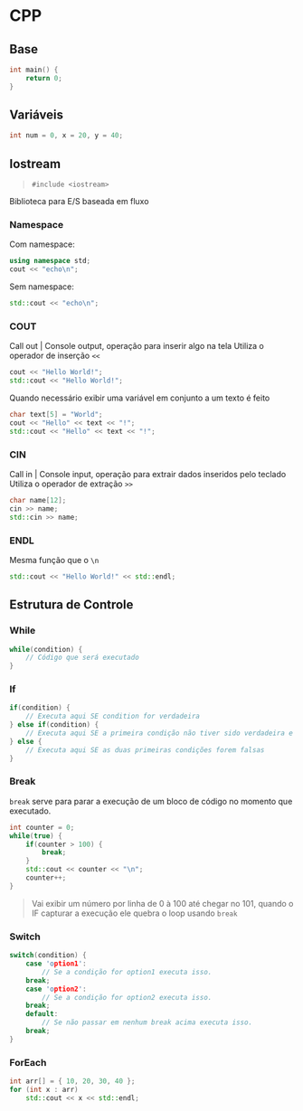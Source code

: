# CPP

## Base
```cpp
int main() {
    return 0;
}
```

## Variáveis
```cpp
int num = 0, x = 20, y = 40;
```

## Iostream
> `#include <iostream>`

Biblioteca para E/S baseada em fluxo

### Namespace
Com namespace:
```cpp
using namespace std;
cout << "echo\n";
```
Sem namespace:
```cpp
std::cout << "echo\n";
```

### COUT
Call out | Console output, operação para inserir algo na tela
Utiliza o operador de inserção `<<`
```cpp
cout << "Hello World!";
std::cout << "Hello World!";
```

Quando necessário exibir uma variável em conjunto a um texto é feito
```cpp
char text[5] = "World";
cout << "Hello" << text << "!";
std::cout << "Hello" << text << "!";
```


### CIN
Call in | Console input, operação para extrair dados inseridos pelo teclado
Utiliza o operador de extração `>>`
```cpp
char name[12];
cin >> name;
std::cin >> name;
```

### ENDL
Mesma função que o `\n`
```cpp
std::cout << "Hello World!" << std::endl;
```



## Estrutura de Controle

### While
```cpp
while(condition) {
    // Código que será executado
}
```

### If
```cpp
if(condition) {
    // Executa aqui SE condition for verdadeira 
} else if(condition) {
    // Executa aqui SE a primeira condição não tiver sido verdadeira e essa retornar verdadeira
} else {
    // Executa aqui SE as duas primeiras condições forem falsas
}
```

### Break

`break` serve para parar a execução de um bloco de código no momento que executado.
```cpp
int counter = 0;
while(true) {
    if(counter > 100) {
        break;
    }
    std::cout << counter << "\n";
    counter++;
}
```
> Vai exibir um número por linha de 0 à 100 até chegar no 101, quando o IF capturar a execução ele quebra o loop usando `break`

### Switch
```cpp
switch(condition) {
    case 'option1':
        // Se a condição for option1 executa isso.
    break;
    case 'option2':
        // Se a condição for option2 executa isso.
    break;
    default:
        // Se não passar em nenhum break acima executa isso.
    break;
}
```

### ForEach

```cpp
int arr[] = { 10, 20, 30, 40 };
for (int x : arr)
    std::cout << x << std::endl;
```